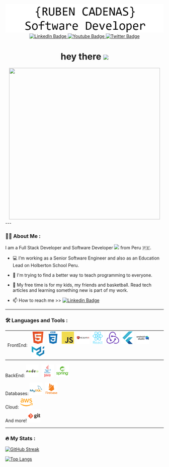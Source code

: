 <div id="header" align="center">
  <img src="https://github.com/rubencadur/rubencadur/blob/0ccbcd55f2fa4a70a3ad7f8ddc93a07996d56f8f/rubencadenas_logo.png" width="622"/>
  
  <div id="badges">
    <a href="https://www.linkedin.com/in/rubencadenas">
      <img src="https://img.shields.io/badge/LinkedIn-blue?style=for-the-badge&logo=linkedin&logoColor=white" alt="LinkedIn Badge"/>
    </a>
    <a href="https://www.youtube.com/@rubencadur">
      <img src="https://img.shields.io/badge/YouTube-red?style=for-the-badge&logo=youtube&logoColor=white" alt="Youtube Badge"/>
    </a>
    <a href="https://twitter.com/rubencadur">
      <img src="https://img.shields.io/badge/Twitter-blue?style=for-the-badge&logo=twitter&logoColor=white" alt="Twitter Badge"/>
    </a>
  </div>
  
  <h1>
    hey there
    <img src="https://media.giphy.com/media/hvRJCLFzcasrR4ia7z/giphy.gif" width="30px"/>
  </h1>
</div>
<div align="center">
  <img src="https://media.giphy.com/media/xT0Gqn9yuw8hnPGn5K/giphy.gif" width="480" height="480"/>
</div>
---

### :man_technologist: About Me :

I am a Full Stack Developer and Software Developer <img src="https://media.giphy.com/media/WUlplcMpOCEmTGBtBW/giphy.gif" width="30"> from Peru :peru:.

- :computer: I’m working as a Senior Software Engineer and also as an Education Lead on Holberton School Peru.

- :seedling: I'm trying to find a better way to teach programming to everyone.

- :jigsaw: My free time is for my kids, my friends and basketball. Read tech articles and learning something new is part of my work.

- :mailbox: How to reach me >> [![Linkedin Badge](https://img.shields.io/badge/-rubencadur-blue?style=flat&logo=Linkedin&logoColor=white)](https://www.linkedin.com/in/rubencadenas)

---

### :hammer_and_wrench: Languages and Tools :

<table>
  <tr>
    <td>FrontEnd:</td>
    <td>
      <img src="https://github.com/devicons/devicon/blob/master/icons/html5/html5-original.svg" title="HTML5" alt="HTML" width="40" height="40"/>&nbsp;
      <img src="https://github.com/devicons/devicon/blob/master/icons/css3/css3-plain-wordmark.svg"  title="CSS3" alt="CSS" width="40" height="40"/>&nbsp;
      <img src="https://github.com/devicons/devicon/blob/master/icons/javascript/javascript-original.svg" title="JavaScript" alt="JavaScript" width="40" height="40"/>&nbsp;  <!-- bootstrap/bootstrap-original-wordmark.svg -->  <img src="https://github.com/devicons/devicon/blob/master/icons/angularjs/angularjs-original-wordmark.svg" title="Angular" alt="Angular" width="40" height="40"/>&nbsp;  <img src="https://github.com/devicons/devicon/blob/master/icons/react/react-original-wordmark.svg" title="React" alt="React" width="40" height="40"/>&nbsp;  <img src="https://github.com/devicons/devicon/blob/master/icons/redux/redux-original.svg" title="Redux" alt="Redux " width="40" height="40"/>&nbsp;  <img src="https://github.com/devicons/devicon/blob/master/icons/flutter/flutter-original.svg" title="Flutter" alt="Flutter" width="40" height="40"/>&nbsp;  <img src="https://github.com/devicons/devicon/blob/master/icons/androidstudio/androidstudio-original-wordmark.svg" title="Android Studio" alt="Android Studio" width="40" height="40"/>&nbsp;  <img src="https://github.com/devicons/devicon/blob/master/icons/materialui/materialui-original.svg" title="Material UI" alt="Material UI" width="40" height="40"/>&nbsp;
    </td>
  </tr>
</table>

BackEnd:
<img src="https://github.com/devicons/devicon/blob/master/icons/nodejs/nodejs-original-wordmark.svg" title="NodeJS" alt="NodeJS" width="40" height="40"/>&nbsp;  <img src="https://github.com/devicons/devicon/blob/master/icons/java/java-original-wordmark.svg" title="Java" alt="Java" width="40" height="40"/>&nbsp;  <img src="https://github.com/devicons/devicon/blob/master/icons/spring/spring-original-wordmark.svg" title="Spring" alt="Spring" width="40" height="40"/>&nbsp;  <!--   c/c-original.svg  csharp/csharp-original.svg  django/django-plain-wordmark.svg  -->
<div>
  <span width="100">Databases:</span>
  <img src="https://github.com/devicons/devicon/blob/master/icons/mysql/mysql-original-wordmark.svg" title="MySQL"  alt="MySQL" width="40" height="40"/>&nbsp;
  <img src="https://github.com/devicons/devicon/blob/master/icons/firebase/firebase-plain-wordmark.svg" title="Firebase" alt="Firebase" width="40" height="40"/>&nbsp;
</div>
<div>
  <span width="100">Cloud:</span>
  <img src="https://github.com/devicons/devicon/blob/master/icons/amazonwebservices/amazonwebservices-plain-wordmark.svg" title="AWS" alt="AWS" width="40" height="40"/>&nbsp;
  <!--
  azure/azure-original-wordmark.svg
  digitalocean/digitalocean-original-wordmark.svg
  -->
</div>
<div>
  <span width="100">And more!</span>
  <img src="https://github.com/devicons/devicon/blob/master/icons/git/git-original-wordmark.svg" title="Git" **alt="Git" width="40" height="40"/>
  <!-- 
  bash/bash-original.svg
  apache/apache-original-wordmark.svg
  arduino/arduino-original-wordmark.svg
  bitbucket/bitbucket-original-wordmark.svg
  chrome/chrome-original-wordmark.svg
  composer/composer-original.svg
  debian/debian-original-wordmark.svg
  docker/docker-original-wordmark.svg
  dot-net/dot-net-original-wordmark.svg
  dotnetcore/dotnetcore-original.svg
  express/express-original-wordmark.svg
  facebook/facebook-original.svg
  filezilla/filezilla-plain-wordmark.svg
  firefox/firefox-original-wordmark.svg
  flask/flask-original-wordmark.svg
  gcc/gcc-original.svg
  github/github-original-wordmark.svg
  godot/godot-original-wordmark.svg
  google/google-original-wordmark.svg
  googlecloud/googlecloud-original-wordmark.svg
  graphql/graphql-plain-wordmark.svg
  heroku/heroku-original-wordmark.svg
  ionic/ionic-original-wordmark.svg
  jenkins/jenkins-line.svg
  jira/jira-original-wordmark.svg
  jquery/jquery-original-wordmark.svg
  kotlin/kotlin-original-wordmark.svg
  kubernetes/kubernetes-plain-wordmark.svg
  laravel/laravel-plain-wordmark.svg
  linux/linux-original.svg
  markdown/markdown-original.svg	
  microsoftsqlserver/microsoftsqlserver-plain-wordmark.svg
  mongodb/mongodb-original-wordmark.svg
  msdos/msdos-original.svg
  nextjs/nextjs-original-wordmark.svg
  nginx/nginx-original.svg
  npm/npm-original-wordmark.svg
  nuget/nuget-original-wordmark.svg
  numpy/numpy-original-wordmark.svg
  pandas/pandas-original-wordmark.svg
  php/php-original.svg
  postgresql/postgresql-original-wordmark.svg
  putty/putty-original.svg
  python/python-original-wordmark.svg
  redis/redis-original-wordmark.svg
  selenium/selenium-original.svg
  sqlalchemy/sqlalchemy-original-wordmark.svg
  sqlite/sqlite-original-wordmark.svg
  ssh/ssh-original-wordmark.svg
  symfony/symfony-original-wordmark.svg
  typescript/typescript-original.svg
  ubuntu/ubuntu-plain-wordmark.svg
  unity/unity-original-wordmark.svg
  uwsgi/uwsgi-original.svg
  vagrant/vagrant-original-wordmark.svg
  vim/vim-original.svg
  visualstudio/visualstudio-plain-wordmark.svg
  vscode/vscode-original-wordmark.svg
  vuejs/vuejs-original-wordmark.svg
  -->
</div>

---

### :fire: My Stats :

[![GitHub Streak](http://github-readme-streak-stats.herokuapp.com?user=rubencadur)](https://git.io/streak-stats)

[![Top Langs](https://github-readme-stats.vercel.app/api/top-langs/?username=rubencadur&layout=compact&theme=default )](https://github.com/anuraghazra/github-readme-stats)

